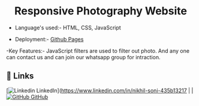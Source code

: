 

<h1 align="center">Responsive Photography Website</h1>


- Language's used:- HTML, CSS, JavaScript

- Deployment:- [Github Pages](https://salvador001.github.io/photoprobes/)

-Key Features:- JavaScript filters are used to filter out photo. And any one can contact us and can join our whatsapp group for intraction. 

## 🔗 Links
[![Linkedin](https://i.stack.imgur.com/gVE0j.png) LinkedIn](https://www.linkedin.com/in/nikhil-soni-435b13217
|
|
[![GitHub](https://i.stack.imgur.com/tskMh.png) GitHub](https://github.com/salvador001)








